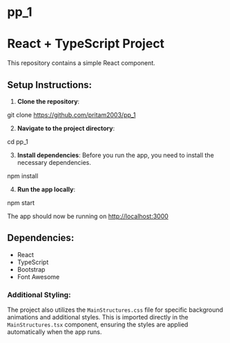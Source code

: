 # pp_1
# React + TypeScript Project

This repository contains a simple React component.

## Setup Instructions:

1. **Clone the repository**:

git clone https://github.com/pritam2003/pp_1

2. **Navigate to the project directory**:

cd pp_1

3. **Install dependencies**:
Before you run the app, you need to install the necessary dependencies.

npm install

4. **Run the app locally**:

npm start

The app should now be running on [http://localhost:3000](http://localhost:3000)

## Dependencies:

- React
- TypeScript
- Bootstrap
- Font Awesome

### Additional Styling:

The project also utilizes the `MainStructures.css` file for specific background animations and additional styles. This is imported directly in the `MainStructures.tsx` component, ensuring the styles are applied automatically when the app runs.




